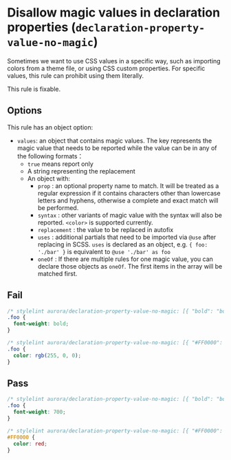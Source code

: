 # Disallow magic values in declaration properties (`declaration-property-value-no-magic`)

Sometimes we want to use CSS values ​​in a specific way, such as importing colors from a theme file, or using CSS custom properties. For specific values, this rule can prohibit using them literally.

This rule is fixable.

## Options

This rule has an object option:

- `values`: an object that contains magic values. The key represents the magic value that needs to be reported while the value can be in any of the following formats：
    - `true` means report only
    - A string representing the replacement
    - An object with:
        - `prop` : an optional property name to match. It will be treated as a regular expression if it contains characters other than lowercase letters and hyphens, otherwise a complete and exact match will be performed.
        - `syntax` : other variants of magic value with the syntax will also be reported. `<color>` is supported currently.
        - `replacement` : the value to be replaced in autofix
        - `uses` : additional partials that need to be imported via `@use` after replacing in SCSS. `uses` is declared as an object, e.g. `{ foo: './bar' }` is equivalent to `@use './bar' as foo`
        - `oneOf` : If there are multiple rules for one magic value, you can declare those objects as `oneOf`. The first items in the array will be matched first.

## Fail

```scss
/* stylelint aurora/declaration-property-value-no-magic: [{ "bold": "bolder" }] */
.foo {
  font-weight: bold;
}
```

```scss
/* stylelint aurora/declaration-property-value-no-magic: [{ "#FF0000": { "syntax": "<color>" } }] */
.foo {
  color: rgb(255, 0, 0);
}
```

## Pass

```scss
/* stylelint aurora/declaration-property-value-no-magic: [{ "bold": "bolder" }] */
.foo {
  font-weight: 700;
}
```

```scss
/* stylelint aurora/declaration-property-value-no-magic: [{ "#FF0000": { "syntax": "<color>" } }] */
#FF0000 {
  color: red;
}
```
